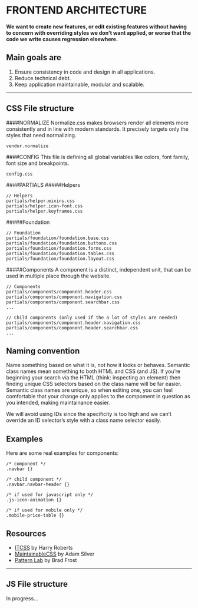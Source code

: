 # FRONTEND ARCHITECTURE

**We want to create new features, or edit existing features without having to concern with overriding styles we don’t want applied, or worse that the code we write causes regression elsewhere.**

## Main goals are
1. Ensure consistency in code and design in all applications.
2. Reduce technical debt.
3. Keep application maintainable, modular and scalable.

---

## CSS File structure
####NORMALIZE
Normalize.css makes browsers render all elements more consistently and in line with modern standards. It precisely targets only the styles that need normalizing.

```
vendor.normalize
```

####CONFIG
This file is defining all global variables like colors, font family, font size and breakpoints.

```
config.css
```

####PARTIALS
#####Helpers

```
// Helpers
partials/helper.mixins.css
partials/helper.icon-font.css
partials/helper.keyframes.css
```

#####Foundation
```
// Foundation
partials/foundation/foundation.base.css
partials/foundation/foundation.buttons.css
partials/foundation/foundation.forms.css
partials/foundation/foundation.tables.css
partials/foundation/foundation.layout.css
```

#####Components
A component is a distinct, independent unit, that can be used in multiple place through the website.

```
// Components
partials/components/component.header.css
partials/components/component.navigation.css
partials/components/component.searchbar.css
...

// Child components (only used if the a lot of styles are needed)
partials/components/component.header.navigation.css
partials/components/component.header.searchbar.css
...
```

## Naming convention
Name something based on what it is, not how it looks or behaves. Semantic class names mean something to both HTML and CSS (and JS). If you’re beginning your search via the HTML (think: inspecting an element) then finding unique CSS selectors based on the class name will be far easier. Semantic class names are unique, so when editing one, you can feel comfortable that your change only applies to the compoment in question as you intended, making maintainance easier.

We will avoid using IDs since the specificity is too high and we can’t override an ID selector’s style with a class name selector easily.


## Examples
Here are some real examples for components:

```
/* component */
.navbar {}

/* child component */
.navbar.navbar-header {}

/* if used for javascript only */
.js-icon-animation {}

/* if used for mobile only */
.mobile-price-table {}
```

## Resources
- [ITCSS](https://github.com/itcss) by Harry Roberts
- [MaintainableCSS](http://maintainablecss.com/) by Adam Silver
- [Pattern Lab](http://patternlab.io/) by Brad Frost


---
## JS File structure
In progress...



